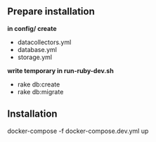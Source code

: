 ## Prepare installation

**in config/ create**
- datacollectors.yml
- database.yml
- storage.yml

**write temporary in run-ruby-dev.sh**
- rake db:create
- rake db:migrate

## Installation

docker-compose -f docker-compose.dev.yml up
